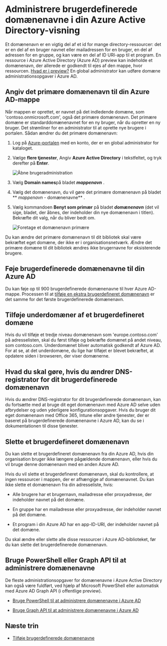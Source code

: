 <properties
    pageTitle="Administrere brugerdefinerede domænenavne i din Azure Active Directory-visning | Microsoft Azure"
    description="Management-begreber og vejledning til administration af et domænenavn på Azure Active Directory"
    services="active-directory"
    documentationCenter=""
    authors="jeffsta"
    manager="femila"
    editor=""/>

<tags
    ms.service="active-directory"
    ms.workload="identity"
    ms.tgt_pltfrm="na"
    ms.devlang="na"
    ms.topic="article"
    ms.date="09/12/2016"
    ms.author="curtand;jeffsta"/>

# <a name="managing-custom-domain-names-in-your-azure-active-directory-preview"></a>Administrere brugerdefinerede domænenavne i din Azure Active Directory-visning

Et domænenavn er en vigtig del af et id for mange directory-ressourcer: det er en del af en bruger navnet eller mailadressen for en bruger, en del af adressen for en gruppe, og kan være en del af ID URI-app til et program. En ressource i Azure Active Directory (Azure AD) preview kan indeholde et domænenavn, der allerede er godkendt til ejes af den mappe, hvor ressourcen. [Hvad er i preview?](active-directory-preview-explainer.md) En global administrator kan udføre domæne administrationsopgaver i Azure AD.

## <a name="set-the-primary-domain-name-for-your-azure-ad-directory"></a>Angiv det primære domænenavn til din Azure AD-mappe

Når mappen er oprettet, er navnet på det indledende domæne, som 'contoso.onmicrosoft.com', også det primære domænenavn. Det primære domæne er standarddomænenavnet for en ny bruger, når du opretter en ny bruger. Det strømliner for en administrator til at oprette nye brugere i portalen. Sådan ændrer du det primære domænenavn:

1.  Log på [Azure-portalen](https://portal.azure.com) med en konto, der er en global administrator for kataloget.

2.  Vælge **flere tjenester**, Angiv **Azure Active Directory** i tekstfeltet, og tryk derefter på **Enter**.

    ![Åbne brugeradministration](./media/active-directory-domains-add-azure-portal/user-management.png)

3. Vælg **Domain names**på bladet ***mappenavn*** .

4. Vælg det domænenavn, du vil gøre det primære domænenavn på bladet ** *mappenavn* - domænenavne** .

5.  Vælg kommandoen **Benyt som primær** på bladet ***domænenavn*** (det vil sige, bladet, der åbnes, der indeholder din nye domænenavn i titlen). Bekræfte dit valg, når du bliver bedt om.

    ![Foretage et domænenavn primære](./media/active-directory-domains-manage-azure-portal/make-primary.png)

Du kan ændre det primære domænenavn til dit bibliotek skal være bekræftet eget domæne, der ikke er i organisationsnetværk. Ændre det primære domæne til dit bibliotek ændres ikke brugernavne for eksisterende brugere.

## <a name="add-custom-domain-names-to-your-azure-ad"></a>Føje brugerdefinerede domænenavne til din Azure AD

Du kan føje op til 900 brugerdefinerede domænenavne til hver Azure AD-mappe. Processen til at [tilføje en ekstra brugerdefineret domænenavn](active-directory-domains-add-azure-portal.md) er det samme for det første brugerdefinerede domænenavn.

## <a name="add-subdomains-of-a-custom-domain"></a>Tilføje underdomæner af et brugerdefineret domæne

Hvis du vil tilføje et tredje niveau domænenavn som 'europe.contoso.com' på adresselisten, skal du først tilføje og bekræfte domænet på andet niveau, som contoso.com. Underdomænet bliver automatisk godkendt af Azure AD. For at se, at det underdomæne, du lige har tilføjet er blevet bekræftet, at opdatere siden i browseren, der viser domænerne.

## <a name="what-to-do-if-you-change-the-dns-registrar-for-your-custom-domain-name"></a>Hvad du skal gøre, hvis du ændrer DNS-registrator for dit brugerdefinerede domænenavn

Hvis du ændrer DNS-registrator for dit brugerdefinerede domænenavn, kan du fortsætte med at bruge dit eget domænenavn med Azure AD selve uden afbrydelser og uden yderligere konfigurationsopgaver. Hvis du bruger dit eget domænenavn med Office 365, Intune eller andre tjenester, der er baseret på brugerdefinerede domænenavne i Azure AD, kan du se i dokumentationen til disse tjenester.

## <a name="delete-a-custom-domain-name"></a>Slette et brugerdefineret domænenavn

Du kan slette et brugerdefineret domænenavn fra din Azure AD, hvis din organisation bruger ikke længere pågældende domænenavn, eller hvis du vil bruge denne domænenavn med en anden Azure AD.

Hvis du vil slette et brugerdefineret domænenavn, skal du kontrollere, at ingen ressourcer i mappen, der er afhængige af domænenavnet. Du kan ikke slette et domænenavn fra din adresseliste, hvis:

-   Alle brugere har et brugernavn, mailadresse eller proxyadresse, der indeholder navnet på det domæne.

-   En gruppe har en mailadresse eller proxyadresse, der indeholder navnet på det domæne.

-   Et program i din Azure AD har en app-ID-URI, der indeholder navnet på det domæne.

Du skal ændre eller slette alle disse ressourcer i Azure AD-biblioteket, før du kan slette det brugerdefinerede domænenavn.

## <a name="use-powershell-or-graph-api-to-manage-domain-names"></a>Bruge PowerShell eller Graph API til at administrere domænenavne

De fleste administrationsopgaver for domænenavne i Azure Active Directory kan også være fuldført, ved hjælp af Microsoft PowerShell eller automatisk med Azure AD Graph API (i offentlige preview).

-   [Bruge PowerShell til at administrere domænenavne i Azure AD](https://msdn.microsoft.com/library/azure/e1ef403f-3347-4409-8f46-d72dafa116e0#BKMK_ManageDomains)

-   [Bruge Graph API til at administrere domænenavne i Azure AD](https://msdn.microsoft.com/Library/Azure/Ad/Graph/api/domains-operations)

## <a name="next-steps"></a>Næste trin

-   [Tilføje brugerdefinerede domænenavne](active-directory-domains-add-azure-portal.md)
